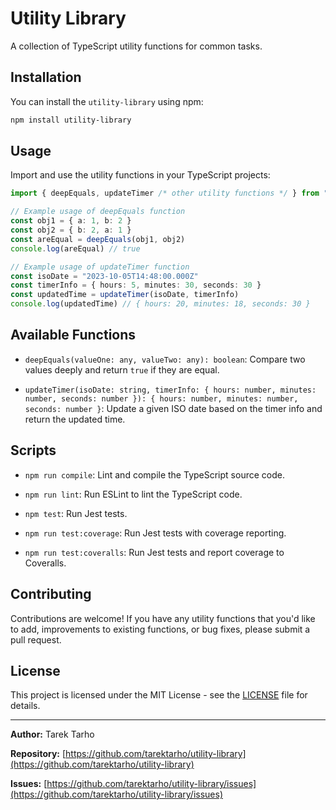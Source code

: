 # Utility Library

A collection of TypeScript utility functions for common tasks.

## Installation

You can install the `utility-library` using npm:

```bash
npm install utility-library
```

## Usage

Import and use the utility functions in your TypeScript projects:

```typescript
import { deepEquals, updateTimer /* other utility functions */ } from "utility-library"

// Example usage of deepEquals function
const obj1 = { a: 1, b: 2 }
const obj2 = { b: 2, a: 1 }
const areEqual = deepEquals(obj1, obj2)
console.log(areEqual) // true

// Example usage of updateTimer function
const isoDate = "2023-10-05T14:48:00.000Z"
const timerInfo = { hours: 5, minutes: 30, seconds: 30 }
const updatedTime = updateTimer(isoDate, timerInfo)
console.log(updatedTime) // { hours: 20, minutes: 18, seconds: 30 }
```

## Available Functions

- `deepEquals(valueOne: any, valueTwo: any): boolean`: Compare two values deeply and return `true` if they are equal.

- `updateTimer(isoDate: string, timerInfo: { hours: number, minutes: number, seconds: number }): { hours: number, minutes: number, seconds: number }`: Update a given ISO date based on the timer info and return the updated time.

<!-- Add documentation for other utility functions here -->

## Scripts

- `npm run compile`: Lint and compile the TypeScript source code.

- `npm run lint`: Run ESLint to lint the TypeScript code.

- `npm test`: Run Jest tests.

- `npm run test:coverage`: Run Jest tests with coverage reporting.

- `npm run test:coveralls`: Run Jest tests and report coverage to Coveralls.

## Contributing

Contributions are welcome! If you have any utility functions that you'd like to add, improvements to existing functions, or bug fixes, please submit a pull request.

## License

This project is licensed under the MIT License - see the [LICENSE](LICENSE) file for details.

---

**Author:** Tarek Tarho

**Repository:** [https://github.com/tarektarho/utility-library](https://github.com/tarektarho/utility-library)

**Issues:** [https://github.com/tarektarho/utility-library/issues](https://github.com/tarektarho/utility-library/issues)
